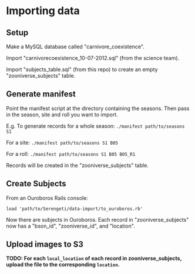 Importing data
==============

Setup
-----

Make a MySQL database called "carnivore_coexistence".

Import "carnivorecoexistence_10-07-2012.sql" (from the science team).

Import "subjects_table.sql" (from this repo) to create an empty "zooniverse_subjects" table.

Generate manifest
-----------------

Point the manifest script at the directory containing the seasons. Then pass in the season, site and roll you want to import.

E.g. To generate records for a whole season: `./manifest path/to/seasons S1`

For a site: `./manifest path/to/seasons S1 B05`

For a roll: `./manifest path/to/seasons S1 B05 B05_R1`

Records will be created in the "zooniverse_subjects" table.

Create Subjects
---------------

From an Ouroboros Rails console:

```
load 'path/to/Serengeti/data-import/to_ouroboros.rb'
```

Now there are subjects in Ouroboros.
Each record in "zooniverse_subjects" now has a "bson_id", "zooniverse_id", and "location".

Upload images to S3
-------------------

**TODO: For each `local_location` of each record in zooniverse_subjects, upload the file to the corresponding `location`.**
